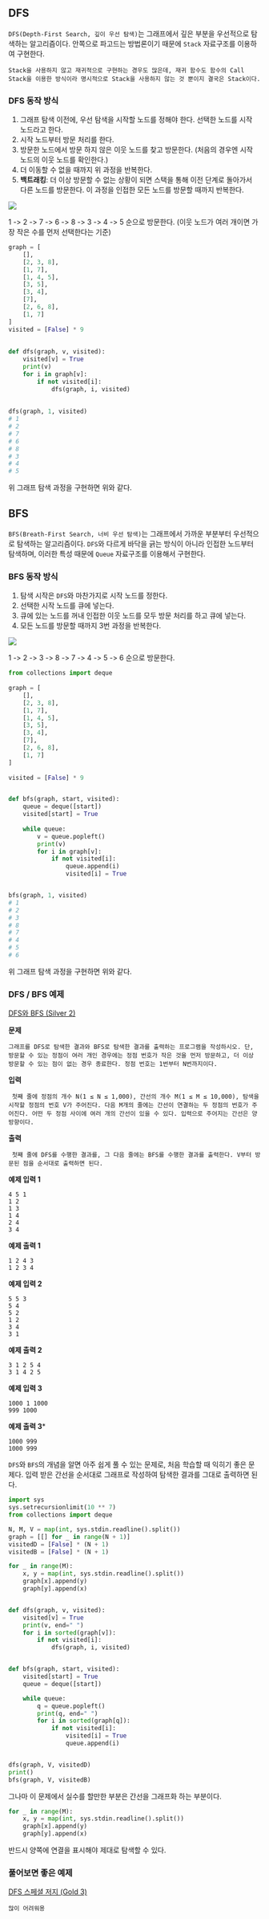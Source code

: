 
## DFS

`DFS(Depth-First Search, 깊이 우선 탐색)`는 그래프에서 깊은 부분을 우선적으로 탐색하는 알고리즘이다. 안쪽으로 파고드는 방법론이기 때문에 `Stack` 자료구조를 이용하여 구현한다. 

	Stack을 사용하지 않고 재귀적으로 구현하는 경우도 많은데, 재귀 함수도 함수의 Call Stack을 이용한 방식이라 명시적으로 Stack을 사용하지 않는 것 뿐이지 결국은 Stack이다.

### DFS 동작 방식

1. 그래프 탐색 이전에, 우선 탐색을 시작할 노드를 정해야 한다. 선택한 노드를 시작 노드라고 한다.
2. 시작 노드부터 방문 처리를 한다.
3. 방문한 노드에서 방문 하지 않은 이웃 노드를 찾고 방문한다. (처음의 경우엔 시작 노드의 이웃 노드를 확인한다.)
5. 더 이동할 수 없을 때까지 위 과정을 반복한다.
6. **백트래킹**: 더 이상 방문할 수 없는 상황이 되면 스택을 통해 이전 단계로 돌아가서 다른 노드를 방문한다. 이 과정을 인접한 모든 노드를 방문할 때까지 반복한다.

![](../image/dfs.png)

1 -> 2 -> 7 -> 6 -> 8 -> 3 -> 4 -> 5 순으로 방문한다. (이웃 노드가 여러 개이면 가장 작은 수를 먼저 선택한다는 기준)

```python
graph = [  
    [],  
    [2, 3, 8],  
    [1, 7],  
    [1, 4, 5],  
    [3, 5],  
    [3, 4],  
    [7],  
    [2, 6, 8],  
    [1, 7]  
]  
visited = [False] * 9  
  
  
def dfs(graph, v, visited):  
    visited[v] = True  
    print(v)  
    for i in graph[v]:  
        if not visited[i]:  
            dfs(graph, i, visited)  
  
  
dfs(graph, 1, visited)
# 1
# 2
# 7
# 6
# 8
# 3
# 4
# 5
```

위 그래프 탐색 과정을 구현하면 위와 같다.

## BFS

`BFS(Breath-First Search, 너비 우선 탐색)`는 그래프에서 가까운 부분부터 우선적으로 탐색하는 알고리즘이다. `DFS`와 다르게 바닥을 긁는 방식이 아니라 인접한 노드부터 탐색하며, 이러한 특성 때문에 `Queue` 자료구조를 이용해서 구현한다.

### BFS 동작 방식

1. 탐색 시작은 `DFS`와 마찬가지로 시작 노드를 정한다. 
2. 선택한 시작 노드를 큐에 넣는다.
3. 큐에 있는 노드를 꺼내 인접한 이웃 노드를 모두 방문 처리를 하고 큐에 넣는다.
4. 모든 노드를 방문할 때까지 3번 과정을 반복한다.

![](../image/bfs.png)

1 -> 2 -> 3 -> 8 -> 7 -> 4 -> 5 -> 6 순으로 방문한다.

```python
from collections import deque  
  
graph = [  
    [],  
    [2, 3, 8],  
    [1, 7],  
    [1, 4, 5],  
    [3, 5],  
    [3, 4],  
    [7],  
    [2, 6, 8],  
    [1, 7]  
]  
  
visited = [False] * 9  


def bfs(graph, start, visited):  
    queue = deque([start])  
    visited[start] = True  
  
    while queue:  
        v = queue.popleft()  
        print(v)  
        for i in graph[v]:  
            if not visited[i]:  
                queue.append(i)  
                visited[i] = True  


bfs(graph, 1, visited)
# 1
# 2
# 3
# 8
# 7
# 4
# 5
# 6
```

위 그래프 탐색 과정을 구현하면 위와 같다.

### DFS / BFS 예제

[DFS와 BFS (Silver 2)](https://www.acmicpc.net/problem/1260)

**문제**

	그래프를 DFS로 탐색한 결과와 BFS로 탐색한 결과를 출력하는 프로그램을 작성하시오. 단, 방문할 수 있는 정점이 여러 개인 경우에는 정점 번호가 작은 것을 먼저 방문하고, 더 이상 방문할 수 있는 점이 없는 경우 종료한다. 정점 번호는 1번부터 N번까지이다.

**입력**

	 첫째 줄에 정점의 개수 N(1 ≤ N ≤ 1,000), 간선의 개수 M(1 ≤ M ≤ 10,000), 탐색을 시작할 정점의 번호 V가 주어진다. 다음 M개의 줄에는 간선이 연결하는 두 정점의 번호가 주어진다. 어떤 두 정점 사이에 여러 개의 간선이 있을 수 있다. 입력으로 주어지는 간선은 양방향이다.

**출력**

	 첫째 줄에 DFS를 수행한 결과를, 그 다음 줄에는 BFS를 수행한 결과를 출력한다. V부터 방문된 점을 순서대로 출력하면 된다.

**예제 입력 1**

	4 5 1
	1 2
	1 3
	1 4
	2 4
	3 4

**예제 출력 1**

	1 2 4 3
	1 2 3 4

**예제 입력 2**

	5 5 3
	5 4
	5 2
	1 2
	3 4
	3 1

**예제 출력 2**

	3 1 2 5 4
	3 1 4 2 5

**예제 입력 3**

	1000 1 1000
	999 1000

**예제 출력 3***

	1000 999
	1000 999

`DFS`와 `BFS`의 개념을 알면 아주 쉽게 풀 수 있는 문제로, 처음 학습할 때 익히기 좋은 문제다. 입력 받은 간선을 순서대로 그래프로 작성하여 탐색한 결과를 그대로 출력하면 된다.

```python
import sys
sys.setrecursionlimit(10 ** 7)
from collections import deque

N, M, V = map(int, sys.stdin.readline().split())
graph = [[] for _ in range(N + 1)]
visitedD = [False] * (N + 1)
visitedB = [False] * (N + 1)

for _ in range(M):
    x, y = map(int, sys.stdin.readline().split())
    graph[x].append(y)
    graph[y].append(x)


def dfs(graph, v, visited):
    visited[v] = True
    print(v, end=" ")
    for i in sorted(graph[v]):
        if not visited[i]:
            dfs(graph, i, visited)


def bfs(graph, start, visited):
    visited[start] = True
    queue = deque([start])

    while queue:
        q = queue.popleft()
        print(q, end=" ")
        for i in sorted(graph[q]):
            if not visited[i]:
                visited[i] = True
                queue.append(i)


dfs(graph, V, visitedD)
print()
bfs(graph, V, visitedB)
```

그나마 이 문제에서 실수를 할만한 부분은 간선을 그래프화 하는 부분이다.

```python
for _ in range(M):
    x, y = map(int, sys.stdin.readline().split())
    graph[x].append(y)
    graph[y].append(x)
```

반드시 양쪽에 연결을 표시해야 제대로 탐색할 수 있다.

### 풀어보면 좋은 예제

[DFS 스페셜 저지 (Gold 3)](https://www.acmicpc.net/problem/16964)

	많이 어려워용